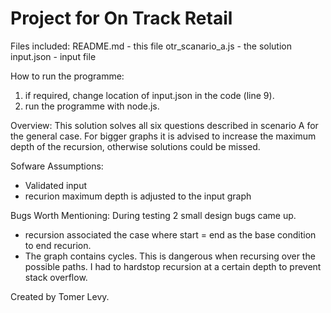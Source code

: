 # Project for On Track Retail

Files included:
README.md - this file
otr_scanario_a.js - the solution
input.json - input file

How to run the programme:
1. if required, change location of input.json in the code (line 9).
2. run the programme with node.js.

Overview:
This solution solves all six questions described in scenario A for the general case. For bigger graphs it is advised to increase the maximum depth of the recursion, otherwise
solutions could be missed.

Sofware Assumptions:
- Validated input
- recurion maximum depth is adjusted to the input graph

Bugs Worth Mentioning:
During testing 2 small design bugs came up.
- recursion associated the case where start = end
as the base condition to end recurion.
- The graph contains cycles. This is dangerous when recursing
over the possible paths. I had to hardstop recursion at a
certain depth to prevent stack overflow.


Created by Tomer Levy.
